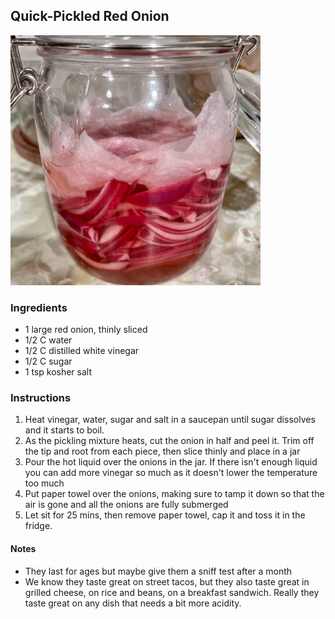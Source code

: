 ## Quick-Pickled Red Onion
<img src="../img/QPRO_01.JPG" alt="Red onions pickling" width="400"/>

### Ingredients

- 1 large red onion, thinly sliced
- 1/2 C water
- 1/2 C distilled white vinegar
- 1/2 C sugar
- 1 tsp kosher salt

### Instructions
1. Heat vinegar, water, sugar and salt in a saucepan until sugar dissolves and it starts to boil.
2. As the pickling mixture heats, cut the onion in half and peel it. Trim off the tip and root from each piece, then slice thinly and place in a jar
3. Pour the hot liquid over the onions in the jar. If there isn't enough liquid you can add more vinegar so much as it doesn't lower the temperature too much
4. Put paper towel over the onions, making sure to tamp it down so that the air is gone and all the onions are fully submerged
5. Let sit for 25 mins, then remove paper towel, cap it and toss it in the fridge.

#### Notes
- They last for ages but maybe give them a sniff test after a month
- We know they taste great on street tacos, but they also taste great in grilled cheese, on rice and beans, on a breakfast sandwich. Really they taste great on any dish that needs a bit more acidity.